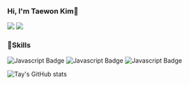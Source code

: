 ### Hi, I'm Taewon Kim👋
<div style="display: inline_block" >
  
<a href="https://taywony.tistory.com/" target="_blank"><img src="https://img.shields.io/badge/Blog?style=flat-square&logo=tistory&color=%23ff5a4a"></a>
<a href="mailto:taewon2659@gmail.com" target="_blank"><img src="https://img.shields.io/badge/Gmail-EA4335?style=flat-square&logo=Gmail&logoColor=white"/></a>
</div>


### 💪Skills
<div style="display: inline_block">
<img alt="Javascript Badge" src="https://icongr.am/devicon/javascript-original.svg?size=40&color=currentColor">
<img alt="Javascript Badge" src="https://icongr.am/devicon/typescript-original.svg?size=40&color=currentColor">
<img alt="Javascript Badge" src="https://icongr.am/devicon/react-original.svg?size=40&color=currentColor">
</div>


![Tay's GitHub stats](https://github-readme-stats.vercel.app/api?username=Taywony&show_icons=true&theme=merko)

<!--
**Taywony/Taywony** is a ✨ _special_ ✨ repository because its `README.md` (this file) appears on your GitHub profile.

Here are some ideas to get you started:

- 🔭 I’m currently working on ...
- 🌱 I’m currently learning ...
- 👯 I’m looking to collaborate on ...
- 🤔 I’m looking for help with ...
- 💬 Ask me about ...
- 📫 How to reach me: ...
- 😄 Pronouns: ...
- ⚡ Fun fact: ...
-->
